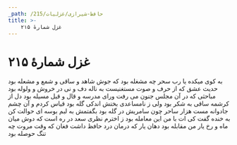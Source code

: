 ```yaml
---
_path: /حافظ-شیرازی/غزلیات/215
title: >-
    غزل شمارهٔ ۲۱۵
---
```

# غزل شمارهٔ ۲۱۵

به کوی میکده یا رب سحر چه مشغله بود
که جوش شاهد و ساقی و شمع و مشعله بود
حدیث عشق که از حرف و صوت مستغنیست
به ناله دف و نی در خروش و ولوله بود
مباحثی که در آن مجلس جنون می رفت
ورای مدرسه و قال و قیل مسیله بود
دل از کرشمه ساقی به شکر بود ولی
ز نامساعدی بختش اندکی گله بود
قیاس کردم و آن چشم جادوانه مست
هزار ساحر چون سامریش در گله بود
بگفتمش به لبم بوسه ای حوالت کن
به خنده گفت کی ات با من این معامله بود
ز اخترم نظری سعد در ره است که دوش
میان ماه و رخ یار من مقابله بود
دهان یار که درمان درد حافظ داشت
فغان که وقت مروت چه تنگ حوصله بود
